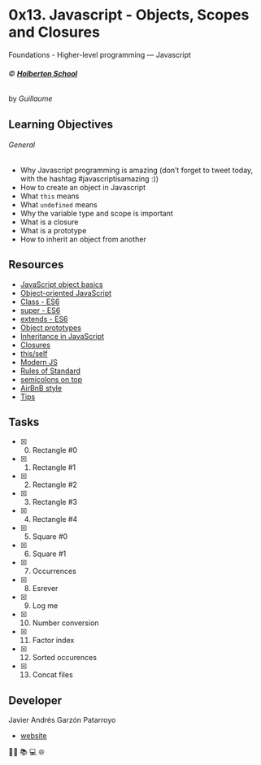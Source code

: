 # 0x13. Javascript - Objects, Scopes and Closures
Foundations - Higher-level programming ― Javascript

###### :copyright: **[Holberton School](https://www.holbertonschool.com/)**
by _Guillaume_

## Learning Objectives
###### General
* Why Javascript programming is amazing (don’t forget to tweet today, with the hashtag #javascriptisamazing :))
* How to create an object in Javascript
* What ```this``` means
* What ```undefined``` means
* Why the variable type and scope is important
* What is a closure
* What is a prototype
* How to inherit an object from another

## Resources
* [JavaScript object basics](https://developer.mozilla.org/en-US/docs/Learn/JavaScript/Objects/Basics)
* [Object-oriented JavaScript](https://developer.mozilla.org/en-US/docs/Learn/JavaScript/Objects/Object-oriented_JS)
* [Class - ES6](https://developer.mozilla.org/en-US/docs/Web/JavaScript/Reference/Classes)
* [super - ES6](https://developer.mozilla.org/en-US/docs/Web/JavaScript/Reference/Operators/super)
* [extends - ES6](https://developer.mozilla.org/en-US/docs/Web/JavaScript/Reference/Classes/extends)
* [Object prototypes](https://developer.mozilla.org/en-US/docs/Learn/JavaScript/Objects/Object_prototypes)
* [Inheritance in JavaScript](https://developer.mozilla.org/en-US/docs/Learn/JavaScript/Objects/Inheritance)
* [Closures](https://developer.mozilla.org/en-US/docs/Web/JavaScript/Closures)
* [this/self](https://alistapart.com/article/getoutbindingsituations/)
* [Modern JS](https://github.com/mbeaudru/modern-js-cheatsheet)
* [Rules of Standard](https://standardjs.com/rules.html)
* [semicolons on top](https://github.com/standard/semistandard)
* [AirBnB style](https://github.com/airbnb/javascript)
* [Tips](https://developer.mozilla.org/en-US/docs/Web/JavaScript/Reference/Global_Objects/Array/map?v=control)

## Tasks
* [x] 0. Rectangle #0
* [x] 1. Rectangle #1
* [x] 2. Rectangle #2
* [x] 3. Rectangle #3
* [x] 4. Rectangle #4
* [x] 5. Square #0
* [x] 6. Square #1
* [x] 7. Occurrences
* [x] 8. Esrever
* [x] 9. Log me
* [x] 10. Number conversion
* [x] 11. Factor index
* [x] 12. Sorted occurences
* [x] 13. Concat files

## Developer
Javier Andrés Garzón Patarroyo
- [website](https://tecnoayuda.co/)

:man_technologist: :books: :computer: :globe_with_meridians:
